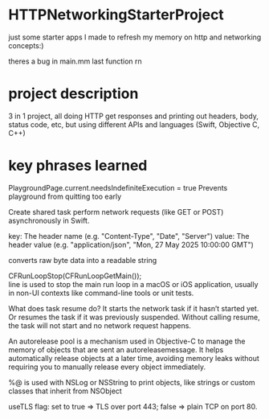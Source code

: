 # HTTPNetworkingStarterProject

just some starter apps I made to refresh my memory on http and networking concepts:)

theres a bug in main.mm last function rn

# project description
3 in 1 project, all doing HTTP get responses and printing out headers, body, status code, etc, but using different APIs and languages (Swift, Objective C, C++)

# key phrases learned
PlaygroundPage.current.needsIndefiniteExecution = true 
Prevents playground from quitting too early

Create shared task
perform network requests (like GET or POST) asynchronously in Swift.

key: The header name (e.g. "Content-Type", "Date", "Server")
value: The header value (e.g. "application/json", "Mon, 27 May 2025 10:00:00 GMT")

converts raw byte data into a readable string

CFRunLoopStop(CFRunLoopGetMain());  
line is used to stop the main run loop in a macOS or iOS application, usually in non-UI contexts like command-line tools or unit tests.

What does task resume do?
It starts the network task if it hasn’t started yet.
Or resumes the task if it was previously suspended.
Without calling resume, the task will not start and no network request happens.

An autorelease pool is a mechanism used in Objective-C to manage the memory of objects that are sent an autoreleasemessage. It helps automatically release objects at a later time, avoiding memory leaks without requiring you to manually release every object immediately.

%@ is used with NSLog or NSString to print objects, like strings or custom classes that inherit from NSObject


useTLS flag: set to true ⇒ TLS over port 443; false ⇒ plain TCP on port 80.
